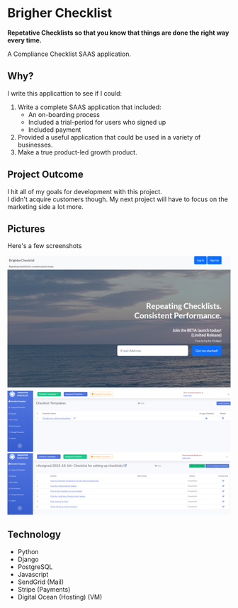 # Brigher Checklist

**Repetative Checklists so that you know that things are done the right way every time.**

A Compliance Checklist SAAS application. 

## Why?
I write this applicattion to see if I could: 
1. Write a complete SAAS application that included: 
    * An on-boarding process
    * Included a trial-period for users who signed up
    * Included payment
2. Provided a useful application that could be used in a variety of businesses. 
3. Make a true product-led growth product.

## Project Outcome
I hit all of my goals for development with this project.  
I didn't acquire customers though. My next project will have to focus on the marketing side a lot more. 

## Pictures
Here's a few screenshots

![Sign Up Page](./images/brighterchecklist-1.png "Main Website")
![Checklist Templates](./images/brighterchecklist-2.png "Checklist Templates")
![Checklists Assigned](./images/brighterchecklist-3.png "Checklist Assigned")

## Technology
* Python
* Django
* PostgreSQL
* Javascript
* SendGrid (Mail)
* Stripe (Payments)
* Digital Ocean (Hosting) (VM)
